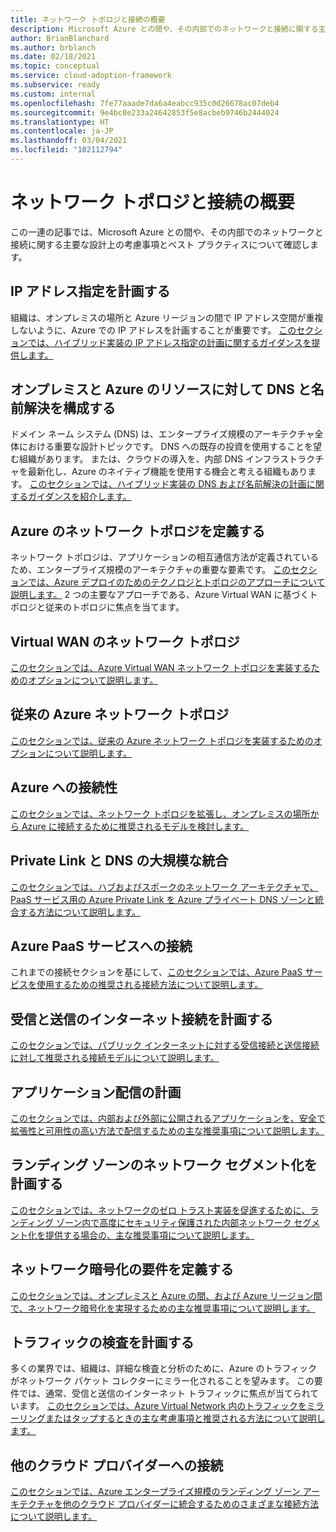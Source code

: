 ```yaml
---
title: ネットワーク トポロジと接続の概要
description: Microsoft Azure との間や、その内部でのネットワークと接続に関する主要な設計上の考慮事項とベスト プラクティスについて確認します。
author: BrianBlanchard
ms.author: brblanch
ms.date: 02/18/2021
ms.topic: conceptual
ms.service: cloud-adoption-framework
ms.subservice: ready
ms.custom: internal
ms.openlocfilehash: 7fe77aaade7da6a4eabcc935c0d26678ac07deb4
ms.sourcegitcommit: 9e4bc0e233a24642853f5e8acbeb9746b2444024
ms.translationtype: HT
ms.contentlocale: ja-JP
ms.lasthandoff: 03/04/2021
ms.locfileid: "102112794"
---
```

<!-- docutune:casing "Azure VPN Gateway" L7 -->
<!-- cSpell:ignore autoregistration BGPs MACsec MPLS MSEE onprem privatelink VPNs -->

# <a name="network-topology-and-connectivity-overview"></a>ネットワーク トポロジと接続の概要

この一連の記事では、Microsoft Azure との間や、その内部でのネットワークと接続に関する主要な設計上の考慮事項とベスト プラクティスについて確認します。

## <a name="plan-for-ip-addressing"></a>IP アドレス指定を計画する

組織は、オンプレミスの場所と Azure リージョンの間で IP アドレス空間が重複しないように、Azure での IP アドレスを計画することが重要です。
[このセクションでは、ハイブリッド実装の IP アドレス指定の計画に関するガイダンスを提供します。](../azure-best-practices/plan-for-ip-addressing.md)

## <a name="configure-dns-and-name-resolution-for-on-premises-and-azure-resources"></a>オンプレミスと Azure のリソースに対して DNS と名前解決を構成する

ドメイン ネーム システム (DNS) は、エンタープライズ規模のアーキテクチャ全体における重要な設計トピックです。 DNS への既存の投資を使用することを望む組織があります。 または、クラウドの導入を、内部 DNS インフラストラクチャを最新化し、Azure のネイティブ機能を使用する機会と考える組織もあります。
[このセクションでは、ハイブリッド実装の DNS および名前解決の計画に関するガイダンスを紹介します。](../azure-best-practices/dns-for-on-premises-and-azure-resources.md)

## <a name="define-an-azure-network-topology"></a>Azure のネットワーク トポロジを定義する

ネットワーク トポロジは、アプリケーションの相互通信方法が定義されているため、エンタープライズ規模のアーキテクチャの重要な要素です。 [このセクションでは、Azure デプロイのためのテクノロジとトポロジのアプローチについて説明します。](../azure-best-practices/define-an-azure-network-topology.md) 2 つの主要なアプローチである、Azure Virtual WAN に基づくトポロジと従来のトポロジに焦点を当てます。

## <a name="virtual-wan-network-topology"></a>Virtual WAN のネットワーク トポロジ

[このセクションでは、Azure Virtual WAN ネットワーク トポロジを実装するためのオプションについて説明します。](../azure-best-practices/virtual-wan-network-topology.md)

## <a name="traditional-azure-networking-topology"></a>従来の Azure ネットワーク トポロジ

[このセクションでは、従来の Azure ネットワーク トポロジを実装するためのオプションについて説明します。](../azure-best-practices/traditional-azure-networking-topology.md)

## <a name="connectivity-to-azure"></a>Azure への接続性

[このセクションでは、ネットワーク トポロジを拡張し、オンプレミスの場所から Azure に接続するために推奨されるモデルを検討します。](../azure-best-practices/connectivity-to-azure.md)

## <a name="private-link-and-dns-integration-at-scale"></a>Private Link と DNS の大規模な統合

[このセクションでは、ハブおよびスポークのネットワーク アーキテクチャで、PaaS サービス用の Azure Private Link を Azure プライベート DNS ゾーンと統合する方法について説明します。](../azure-best-practices/private-link-and-dns-integration-at-scale.md)

## <a name="connectivity-to-azure-paas-services"></a>Azure PaaS サービスへの接続

これまでの接続セクションを基にして、[このセクションでは、Azure PaaS サービスを使用するための推奨される接続方法について説明します。](../azure-best-practices/connectivity-to-azure-paas-services.md)

## <a name="plan-for-inbound-and-outbound-internet-connectivity"></a>受信と送信のインターネット接続を計画する

[このセクションでは、パブリック インターネットに対する受信接続と送信接続に対して推奨される接続モデルについて説明します。](../azure-best-practices/plan-for-inbound-and-outbound-internet-connectivity.md)

## <a name="plan-for-application-delivery"></a>アプリケーション配信の計画

[このセクションでは、内部および外部に公開されるアプリケーションを、安全で拡張性と可用性の高い方法で配信するための主な推奨事項について説明します。](../azure-best-practices/plan-for-app-delivery.md)

## <a name="plan-for-landing-zone-network-segmentation"></a>ランディング ゾーンのネットワーク セグメント化を計画する

[このセクションでは、ネットワークのゼロ トラスト実装を促進するために、ランディング ゾーン内で高度にセキュリティ保護された内部ネットワーク セグメント化を提供する場合の、主な推奨事項について説明します。](../azure-best-practices/plan-for-landing-zone-network-segmentation.md)

## <a name="define-network-encryption-requirements"></a>ネットワーク暗号化の要件を定義する

[このセクションでは、オンプレミスと Azure の間、および Azure リージョン間で、ネットワーク暗号化を実現するための主な推奨事項について説明します。](../azure-best-practices/define-network-encryption-requirements.md)

## <a name="plan-for-traffic-inspection"></a>トラフィックの検査を計画する

多くの業界では、組織は、詳細な検査と分析のために、Azure のトラフィックがネットワーク パケット コレクターにミラー化されることを望みます。 この要件では、通常、受信と送信のインターネット トラフィックに焦点が当てられています。 [このセクションでは、Azure Virtual Network 内のトラフィックをミラーリングまたはタップするときの主な考慮事項と推奨される方法について説明します。](../azure-best-practices/plan-for-traffic-inspection.md)

## <a name="connectivity-to-other-cloud-providers"></a>他のクラウド プロバイダーへの接続

[このセクションでは、Azure エンタープライズ規模のランディング ゾーン アーキテクチャを他のクラウド プロバイダーに統合するためのさまざまな接続方法について説明します。](../azure-best-practices/connectivity-to-other-providers.md)
